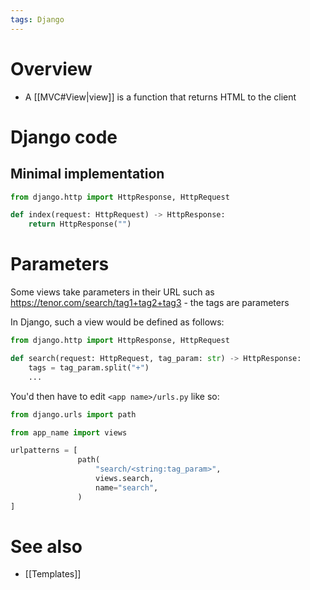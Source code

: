 ```yaml
---
tags: Django
---
```


# Overview
- A [[MVC#View|view]] is a function that returns HTML to the client

# Django code
## Minimal implementation
```python
from django.http import HttpResponse, HttpRequest

def index(request: HttpRequest) -> HttpResponse:
    return HttpResponse("")
```

# Parameters
Some views take parameters in their URL such as https://tenor.com/search/tag1+tag2+tag3 - the tags are parameters

In Django, such a view would be defined as follows:
```python
from django.http import HttpResponse, HttpRequest

def search(request: HttpRequest, tag_param: str) -> HttpResponse:
	tags = tag_param.split("+")
	...
```

You'd then have to edit `<app name>/urls.py` like so:
```python
from django.urls import path

from app_name import views

urlpatterns = [
			   path(
				   "search/<string:tag_param>",
				   views.search,
				   name="search",
			   )
]
```

# See also
- [[Templates]]